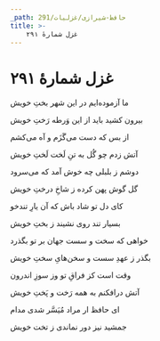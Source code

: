 ```yaml
---
_path: حافظ-شیرازی/غزلیات/291
title: >-
    غزل شمارهٔ ۲۹۱
---
```

# غزل شمارهٔ ۲۹۱

<div class="b" id="bn1"><div class="m1"><p>ما آزموده‌ایم در این شهر بختِ خویش</p></div>
<div class="m2"><p>بیرون کشید باید از این وَرطه رَختِ خویش</p></div></div>
<div class="b" id="bn2"><div class="m1"><p>از بس که دست می‌گَزَم و آه می‌کشم</p></div>
<div class="m2"><p>آتش زدم چو گُل به تنِ لَخت لَختِ خویش</p></div></div>
<div class="b" id="bn3"><div class="m1"><p>دوشم ز بلبلی چه خوش آمد که می‌سرود</p></div>
<div class="m2"><p>گل گوش پهن کرده ز شاخِ درختِ خویش</p></div></div>
<div class="b" id="bn4"><div class="m1"><p>کای دل تو شاد باش که آن یارِ تندخو</p></div>
<div class="m2"><p>بسیار تند روی نشیند ز بختِ خویش</p></div></div>
<div class="b" id="bn5"><div class="m1"><p>خواهی که سخت و سست جهان بر تو بگذرد</p></div>
<div class="m2"><p>بگذر ز عهدِ سست و سخن‌هایِ سختِ خویش</p></div></div>
<div class="b" id="bn6"><div class="m1"><p>وقت است کز فراقِ تو وز سوزِ اندرون</p></div>
<div class="m2"><p>آتش درافکنم به همه رَخت و پَختِ خویش</p></div></div>
<div class="b" id="bn7"><div class="m1"><p>ای حافظ ار مراد مُیَسَّر شدی مدام</p></div>
<div class="m2"><p>جمشید نیز دور نماندی ز تخت خویش</p></div></div>
